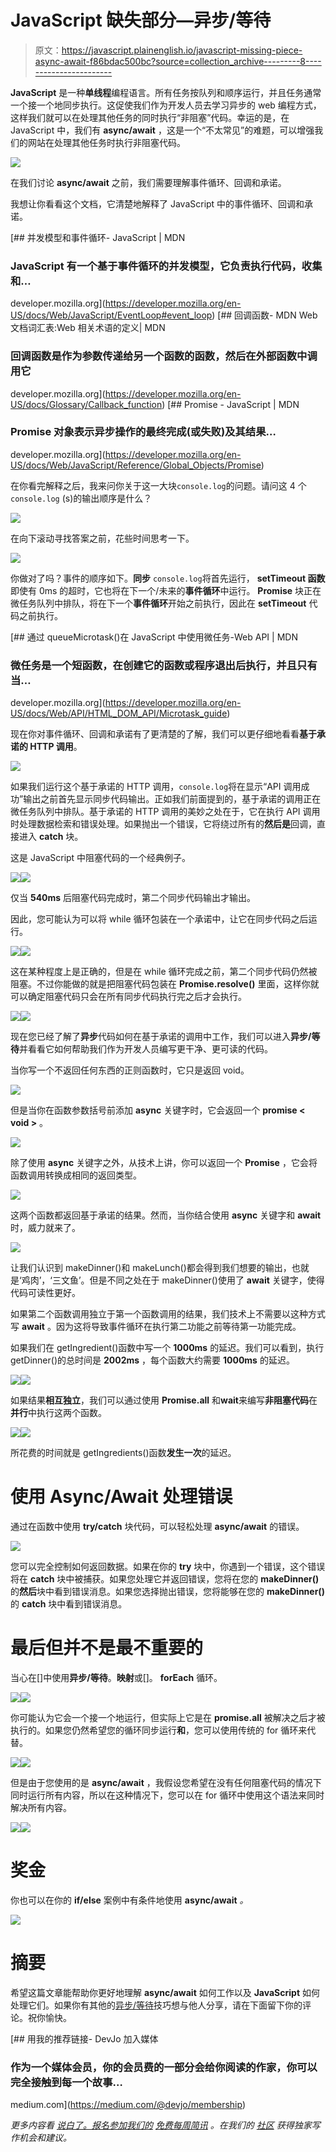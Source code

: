 # JavaScript 缺失部分—异步/等待

> 原文：<https://javascript.plainenglish.io/javascript-missing-piece-async-await-f86bdac500bc?source=collection_archive---------8----------------------->

**JavaScript** 是一种**单线程**编程语言。所有任务按队列和顺序运行，并且任务通常一个接一个地同步执行。这促使我们作为开发人员去学习异步的 web 编程方式，这样我们就可以在处理其他任务的同时执行“非阻塞”代码。幸运的是，在 JavaScript 中，我们有 **async/await** ，这是一个“不太常见”的难题，可以增强我们的网站在处理其他任务时执行非阻塞代码。

![](img/bf766fc10b9054260e75fd2865e8a7c0.png)

在我们讨论 **async/await** 之前，我们需要理解事件循环、回调和承诺。

我想让你看看这个文档，它清楚地解释了 JavaScript 中的事件循环、回调和承诺。

[](https://developer.mozilla.org/en-US/docs/Web/JavaScript/EventLoop#event_loop) [## 并发模型和事件循环- JavaScript | MDN

### JavaScript 有一个基于事件循环的并发模型，它负责执行代码，收集和…

developer.mozilla.org](https://developer.mozilla.org/en-US/docs/Web/JavaScript/EventLoop#event_loop) [](https://developer.mozilla.org/en-US/docs/Glossary/Callback_function) [## 回调函数- MDN Web 文档词汇表:Web 相关术语的定义| MDN

### 回调函数是作为参数传递给另一个函数的函数，然后在外部函数中调用它

developer.mozilla.org](https://developer.mozilla.org/en-US/docs/Glossary/Callback_function) [](https://developer.mozilla.org/en-US/docs/Web/JavaScript/Reference/Global_Objects/Promise) [## Promise - JavaScript | MDN

### Promise 对象表示异步操作的最终完成(或失败)及其结果…

developer.mozilla.org](https://developer.mozilla.org/en-US/docs/Web/JavaScript/Reference/Global_Objects/Promise) 

在你看完解释之后，我来问你关于这一大块`console.log`的问题。请问这 4 个`console.log` (s)的输出顺序是什么？

![](img/62ebbd865477ccb87eb2495a4018d965.png)

在向下滚动寻找答案之前，花些时间思考一下。

![](img/822afbed2b1f7565b4dae1431fe1b1d2.png)

你做对了吗？事件的顺序如下。**同步** `console.log`将首先运行， **setTimeout 函数**即使有 0ms 的超时，它也将在下一个/未来的**事件循环**中运行。 **Promise** 块正在微任务队列中排队，将在下一个**事件循环**开始之前执行，因此在 **setTimeout** 代码之前执行。

[](https://developer.mozilla.org/en-US/docs/Web/API/HTML_DOM_API/Microtask_guide) [## 通过 queueMicrotask()在 JavaScript 中使用微任务-Web API | MDN

### 微任务是一个短函数，在创建它的函数或程序退出后执行，并且只有当…

developer.mozilla.org](https://developer.mozilla.org/en-US/docs/Web/API/HTML_DOM_API/Microtask_guide) 

现在你对事件循环、回调和承诺有了更清楚的了解，我们可以更仔细地看看**基于承诺的 HTTP 调用**。

![](img/7a4207a3090c7eb9cf50135895be4eb5.png)

如果我们运行这个基于承诺的 HTTP 调用，`console.log`将在显示“API 调用成功”输出之前首先显示同步代码输出。正如我们前面提到的，基于承诺的调用正在微任务队列中排队。基于承诺的 HTTP 调用的美妙之处在于，它在执行 API 调用时处理数据检索和错误处理。如果抛出一个错误，它将绕过所有的**然后是**回调，直接进入 **catch** 块。

这是 JavaScript 中阻塞代码的一个经典例子。

![](img/3758095f52f7524c1086c8f4def3c3d1.png)![](img/9535bc81ba8ea014caba0669f08a9000.png)

仅当 **540ms** 后阻塞代码完成时，第二个同步代码输出才输出。

因此，您可能认为可以将 while 循环包装在一个承诺中，让它在同步代码之后运行。

![](img/94848dc0688f037a90814d636ab9ac53.png)![](img/5e110a8a4a714ddcc4aa5091b8a60c20.png)

这在某种程度上是正确的，但是在 while 循环完成之前，第二个同步代码仍然被阻塞。不过你能做的就是把阻塞代码包装在 **Promise.resolve()** 里面，这样你就可以确定阻塞代码只会在所有同步代码执行完之后才会执行。

![](img/f23293c3b0607d0f770eed991346670c.png)![](img/fd70fb9f85d9811f1ca63f3408180082.png)

现在您已经了解了**异步**代码如何在基于承诺的调用中工作，我们可以进入**异步/等待**并看看它如何帮助我们作为开发人员编写更干净、更可读的代码。

当你写一个不返回任何东西的正则函数时，它只是返回 void。

![](img/1b19f3b2f06da13d459b72fcd397ab39.png)

但是当你在函数参数括号前添加 **async** 关键字时，它会返回一个 **promise < void >** 。

![](img/d54fd5215dc4148c1ec5afb486f05c35.png)

除了使用 **async** 关键字之外，从技术上讲，你可以返回一个 **Promise** ，它会将函数调用转换成相同的返回类型。

![](img/d466ac4894ae4832f9df17102d7b8eea.png)

这两个函数都返回基于承诺的结果。然而，当你结合使用 **async** 关键字和 **await** 时，威力就来了。

![](img/daf0941868897f8067b3e45276bee916.png)

让我们认识到 makeDinner()和 makeLunch()都会得到我们想要的输出，也就是‘鸡肉’，‘三文鱼’。但是不同之处在于 makeDinner()使用了 **await** 关键字，使得代码可读性更好。

如果第二个函数调用独立于第一个函数调用的结果，我们技术上不需要以这种方式写 **await** 。因为这将导致事件循环在执行第二功能之前等待第一功能完成。

如果我们在 getIngredient()函数中写一个 **1000ms** 的延迟。我们可以看到，执行 getDinner()的总时间是 **2002ms** ，每个函数大约需要 **1000ms** 的延迟。

![](img/d553385dbde7f6e5eb670867ca16c7ad.png)![](img/a2d9e8eb138636930cf30cad676f6708.png)

如果结果**相互独立**，我们可以通过使用 **Promise.all** 和**wait**来编写**非阻塞代码**在**并行**中执行这两个函数。

![](img/81db55af623799639a73df0bb7f59f81.png)![](img/09fda311b0e1107a9d180896e273ee5e.png)

所花费的时间就是 getIngredients()函数**发生一次**的延迟。

# 使用 Async/Await 处理错误

通过在函数中使用 **try/catch** 块代码，可以轻松处理 **async/await** 的错误。

![](img/6b4bbf89cde5c6de3dfabe1fae2b3141.png)

您可以完全控制如何返回数据。如果在你的 **try** 块中，你遇到一个错误，这个错误将在 **catch** 块中被捕获。如果您处理它并返回错误，您将在您的 **makeDinner()** 的**然后**块中看到错误消息。如果您选择抛出错误，您将能够在您的 **makeDinner()** 的 **catch** 块中看到错误消息。

# 最后但并不是最不重要的

当心在[]中使用**异步/等待**。**映射**或[]。 **forEach** 循环。

![](img/125d6c6686879ac72f69cb12de33d66a.png)![](img/f25e2dc9848cd45716c1a1ab881ac074.png)

你可能认为它会一个接一个地运行，但实际上它是在 **promise.all** 被解决之后才被执行的。如果您仍然希望您的循环同步运行**和**，您可以使用传统的 for 循环来代替。

![](img/16cb5035194b4985a3a0d3de923af359.png)![](img/1eea40138c899d1bce344e91616d587e.png)

但是由于您使用的是 **async/await** ，我假设您希望在没有任何阻塞代码的情况下同时运行所有内容，所以在这种情况下，您可以在 for 循环中使用这个语法来同时解决所有内容。

![](img/95a03e5014661489ba46c1e60f52e057.png)![](img/0f02a93ab2b0d8e0bb47c9a97e1fe286.png)

# 奖金

你也可以在你的 **if/else** 案例中有条件地使用 **async/await** *。*

![](img/ace6994fe7539ac892a016906c79e4ab.png)

# 摘要

希望这篇文章能帮助你更好地理解 **async/await** 如何工作以及 **JavaScript** 如何处理它们。如果你有其他的[异步/等待](https://medium.com/@devjo/membership)技巧想与他人分享，请在下面留下你的评论。祝你愉快。

[](https://medium.com/@devjo/membership) [## 用我的推荐链接- DevJo 加入媒体

### 作为一个媒体会员，你的会员费的一部分会给你阅读的作家，你可以完全接触到每一个故事…

medium.com](https://medium.com/@devjo/membership) 

*更多内容看* [*说白了。报名参加我们的*](http://plainenglish.io/) [*免费每周简讯*](http://newsletter.plainenglish.io/) *。在我们的* [*社区*](https://discord.gg/GtDtUAvyhW) *获得独家写作机会和建议。*